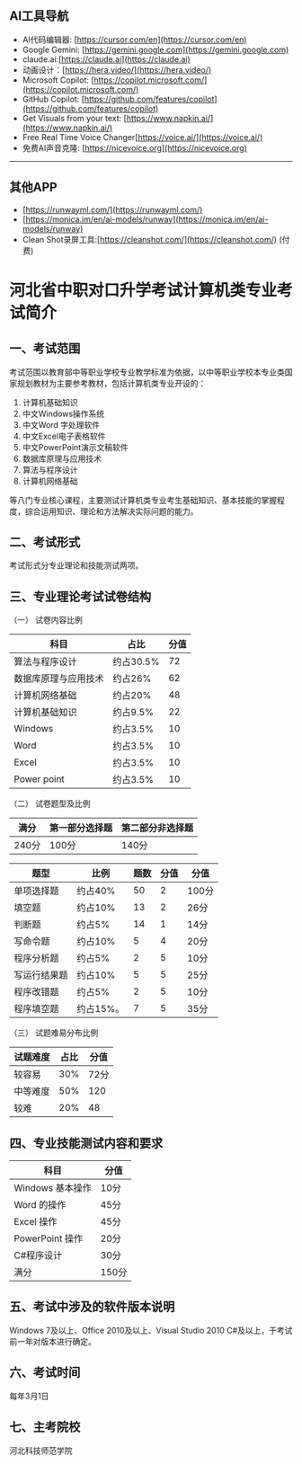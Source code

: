 ## AI工具导航


- AI代码编辑器: [https://cursor.com/en](https://cursor.com/en)
- Google Gemini: [https://gemini.google.com](https://gemini.google.com)
- claude.ai:[https://claude.ai](https://claude.ai)
- 动画设计：[https://hera.video/](https://hera.video/)
- Microsoft Copilot: [https://copilot.microsoft.com/](https://copilot.microsoft.com/)
- GitHub Copilot: [https://github.com/features/copilot](https://github.com/features/copilot)
- Get Visuals from your text: [https://www.napkin.ai/](https://www.napkin.ai/)
- Free Real Time Voice Changer[https://voice.ai/](https://voice.ai/)
- 免费AI声音克隆: [https://nicevoice.org](https://nicevoice.org)
---

## 其他APP

- [https://runwayml.com/](https://runwayml.com/)
- [https://monica.im/en/ai-models/runway](https://monica.im/en/ai-models/runway)
- Clean Shot录屏工具:[https://cleanshot.com/](https://cleanshot.com/) (付费)

# 河北省中职对口升学考试计算机类专业考试简介
## 一、考试范围

考试范围以教育部中等职业学校专业教学标准为依据，以中等职业学校本专业类国家规划教材为主要参考教材，包括计算机类专业开设的：

1. 计算机基础知识
2. 中文Windows操作系统
3. 中文Word 字处理软件
4. 中文Excel电子表格软件
5. 中文PowerPoint演示文稿软件
6. 数据库原理与应用技术
7. 算法与程序设计
8. 计算机网络基础

等八门专业核心课程，主要测试计算机类专业考生基础知识、基本技能的掌握程度，综合运用知识、理论和方法解决实际问题的能力。

## 二、考试形式

考试形式分专业理论和技能测试两项。


## 三、专业理论考试试卷结构

（一） 试卷内容比例

| 科目                 | 占比      | 分值 |
| -------------------- | --------- | ---- |
| 算法与程序设计       | 约占30.5% | 72   |
| 数据库原理与应用技术 | 约占26%   |   62   |
| 计算机网络基础       | 约占20%   |  48    |
| 计算机基础知识       | 约占9.5%  | 22 |
| Windows              | 约占3.5%  |  10    |
| Word                 | 约占3.5%  | 10   |
| Excel                | 约占3.5%  | 10   |
| Power point          | 约占3.5%  |  10    |

（二） 试卷题型及比例

| 满分  | 第一部分选择题 | 第二部分非选择题 |
| ----- | -------------- | ---------------- |
| 240分 | 100分          | 140分            |


| 题型         | 比例      |题数|分值| 分值  |
| ------------ | --------- |---|---| ----- |
| 单项选择题   | 约占40%   |50 |2|100分 |
| 填空题       | 约占10%   |13|2| 26分  |
| 判断题       | 约占5%    |14|1| 14分   |
| 写命令题     | 约占10%   |5|4| 20分  |
| 程序分析题   | 约占5%    |2|5| 10分  |
| 写运行结果题 | 约占10%   |5|5| 25分  |
| 程序改错题   | 约占5%    |2|5| 10分  |
| 程序填空题   | 约占15%。 |7|5| 35分  |

（三） 试题难易分布比例

| 试题难度 | 占比 | 分值 |
| -------- | ---- | ---- |
| 较容易   | 30%  | 72分 |
| 中等难度 | 50%  | 120  |
| 较难     | 20%  | 48   |


## 四、专业技能测试内容和要求

|        科目          |   分值   |
| ---------------- | ---- |
| Windows 基本操作 | 10分 |
| Word 的操作      | 45分 |
| Excel 操作       | 45分 |
| PowerPoint 操作  | 20分 |
| C#程序设计       | 30分 |
|满分|150分|

## 五、考试中涉及的软件版本说明

Windows 7及以上、Office 2010及以上、Visual Studio 2010 C#及以上，于考试前一年对版本进行确定。

## 六、考试时间

每年3月1日

## 七、主考院校

河北科技师范学院